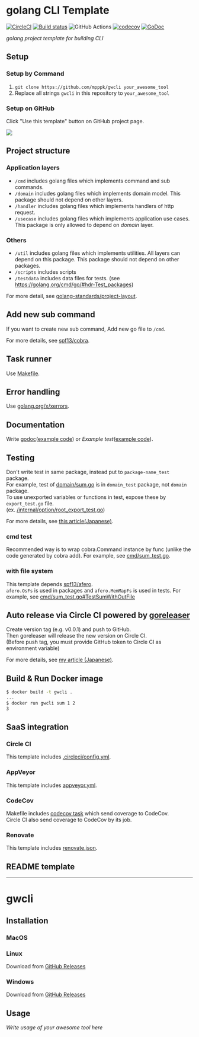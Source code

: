 # golang CLI Template
[![CircleCI](https://circleci.com/gh/mpppk/gwcli.svg?style=svg)](https://circleci.com/gh/mpppk/gwcli)
[![Build status](https://ci.appveyor.com/api/projects/status/qv1fyq6fm8ni4cne?svg=true)](https://ci.appveyor.com/project/mpppk/gwcli)
![GitHub Actions](https://github.com/mpppk/gwcli/workflows/Go/badge.svg)
[![codecov](https://codecov.io/gh/mpppk/gwcli/branch/master/graph/badge.svg)](https://codecov.io/gh/mpppk/gwcli)
[![GoDoc](https://godoc.org/github.com/mpppk/gwcli?status.svg)](https://godoc.org/github.com/mpppk/gwcli)

*golang project template for building CLI*

## Setup
### Setup by Command
1. `git clone https://github.com/mpppk/gwcli your_awesome_tool`
1. Replace all strings `gwcli` in this repository to `your_awesome_tool`

### Setup on GitHub
Click "Use this template" button on GitHub project page.

![](https://github.com/mpppk/gwcli/wiki/images/template-button.png)

## Project structure
### Application layers
* `/cmd` includes golang files which implements command and sub commands.
* `/domain` includes golang files which implements domain model. This package should not depend on other layers.
* `/handler` includes golang files which implements handlers of http request.
* `/usecase` includes golang files which implements application use cases. This package is only allowed to depend on *domain* layer.

### Others
* `/util` includes golang files which implements utilities. All layers can depend on this package. This package should not depend on other packages.
* `/scripts` includes scripts
* `/testdata` includes data files for tests. (see https://golang.org/cmd/go/#hdr-Test_packages)

For more detail, see [golang-standards/project-layout](https://github.com/golang-standards/project-layout).

## Add new sub command
If you want to create new sub command, Add new go file to `/cmd`.

For more details, see [spf13/cobra](https://github.com/spf13/cobra).

## Task runner
Use [Makefile](https://github.com/mpppk/gwcli/blob/master/Makefile).

## Error handling
Use [golang.org/x/xerrors](https://godoc.org/golang.org/x/xerrors).

## Documentation
Write [godoc](https://blog.golang.org/godoc-documenting-go-code)([example code](https://github.com/mpppk/gwcli/blob/master/pkg/sum/sum.go#L9))
 or *Example test*([example code](https://github.com/mpppk/gwcli/blob/master/pkg/sum/sum_test.go#L13-L18https://github.com/mpppk/gwcli/blob/master/pkg/sum/sum_test.go#L13-L18)).

## Testing
Don't write test in same package, instead put to `package-name_test` package.  
For example, test of [domain/sum.go](https://github.com/mpppk/gwcli/blob/master/domain/sum_test.go) is in `domain_test` package, not `domain` package.  
To use unexported variables or functions in test, expose these by `export_test.go` file.  
(ex. [/internal/option/root_export_test.go](https://github.com/mpppk/gwcli/blob/master/internal/option/root_export_test.go))

For more details, see [this article(Japanese)](https://tech.mercari.com/entry/2018/08/08/080000).

### cmd test
Recommended way is to wrap cobra.Command instance by func (unlike the code generated by cobra add).
For example, see [cmd/sum_test.go](https://github.com/mpppk/gwcli/blob/master/cmd/sum_test.go).

### with file system
This template depends [spf13/afero](https://github.com/spf13/afero).  
`afero.OsFs` is used in packages and `afero.MemMapFs` is used in tests.
For example, see [cmd/sum_test.go#TestSumWithOutFile](https://github.com/mpppk/gwcli/blob/master/cmd/sum_test.go)

## Auto release via Circle CI powered by [goreleaser](https://github.com/goreleaser/goreleaser)
Create version tag (e.g. v0.0.1) and push to GitHub.  
Then goreleaser will release the new version on Circle CI.  
(Before push tag, you must provide GitHub token to Circle CI as environment variable)

For more details, see [my article (Japanese)](https://qiita.com/mpppk/items/ab328356ca14938a1208).

## Build & Run Docker image

```bash
$ docker build -t gwcli .
...
$ docker run gwcli sum 1 2
3
```

## SaaS integration
### Circle CI
This template includes [.circleci/config.yml](https://github.com/mpppk/gwcli/blob/master/.circleci/config.yml).

### AppVeyor
This template includes [appveyor.yml](https://github.com/mpppk/gwcli/blob/master/appveyor.yml).

### CodeCov
Makefile includes [codecov task](https://github.com/mpppk/gwcli/blob/master/Makefile) which send coverage to CodeCov.  
Circle CI also send coverage to CodeCov by its job.

### Renovate
This template includes [renovate.json](https://github.com/mpppk/gwcli/blob/master/renovate.json).

## README template

--------

# gwcli

## Installation

### MacOS

### Linux
Download from [GitHub Releases](https://github.com/mpppk/gwcli/releases)

### Windows
Download from [GitHub Releases](https://github.com/mpppk/gwcli/releases)

## Usage

*Write usage of your awesome tool here*

